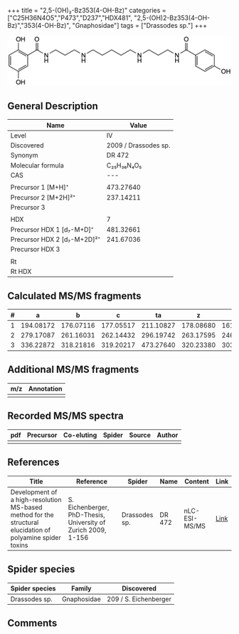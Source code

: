 +++
title = "2,5-(OH)₂-Bz353(4-OH-Bz)"
categories = ["C25H36N4O5","P473","D237","HDX481",
"2,5-(OH)2-Bz353(4-OH-Bz)","353(4-OH-Bz)",
"Gnaphosidae"]
tags = ["Drassodes sp."]
+++

![](/img/2-5-OH2-Bz353(4-OH-Bz).png)

## General Description

| Name                        | Value                |
|-----------------------------|----------------------|
| Level                       | IV                   |
| Discovered                  | 2009 / Drassodes sp. |
| Synonym                     | DR 472               |
| Molecular formula           | C₂₅H₃₆N₄O₅           |
| CAS                         | ---                  |
|                             |                      |
| Precursor 1 [M+H]⁺          | 473.27640            |
| Precursor 2 [M+2H]²⁺        | 237.14211            |
| Precursor 3                 |                      |
|                             |                      |
| HDX                         | 7                    |
| Precursor HDX 1 [d₇-M+D]⁺   | 481.32661            |
| Precursor HDX 2 [d₇-M+2D]²⁺ | 241.67036            |
| Precursor HDX 3             |                      |
|                             |                      |
| Rt                          |                      |
| Rt HDX                      |                      |

## Calculated MS/MS fragments

| # | a         | b         | c         | ta        | z         | y         | tz        |
|---|-----------|-----------|-----------|-----------|-----------|-----------|-----------|
| 1 | 194.08172 | 176.07116 | 177.05517 | 211.10827 | 178.08680 | 161.06026 | 195.11335 |
| 2 | 279.17087 | 261.16031 | 262.14432 | 296.19742 | 263.17595 | 246.14941 | 280.20250 |
| 3 | 336.22872 | 318.21816 | 319.20217 | 473.27640 | 320.23380 | 303.20726 | 337.26035 |

## Additional MS/MS fragments

| m/z       | Annotation |
|-----------|------------|
|           |            |

## Recorded MS/MS spectra

| pdf | Precursor | Co-eluting | Spider | Source | Author |
|-----|-----------|------------|--------|--------|--------|
|     |           |            |        |        |        |

## References

| Title                                                                                                      | Reference                                                     | Spider        | Name   | Content       | Link                                                               |
|------------------------------------------------------------------------------------------------------------|---------------------------------------------------------------|---------------|--------|---------------|--------------------------------------------------------------------|
| Development of a high-resolution MS-based method for the structural elucidation of polyamine spider toxins | S. Eichenberger, PhD-Thesis, University of Zurich 2009, 1-156 | Drassodes sp. | DR 472 | nLC-ESI-MS/MS | [Link](https://www.zora.uzh.ch/id/eprint/12787/1/Eichenberger.pdf) |

## Spider species

| Spider species | Family      | Discovered            |
|----------------|-------------|-----------------------|
| Drassodes sp.  | Gnaphosidae | 209 / S. Eichenberger |

## Comments